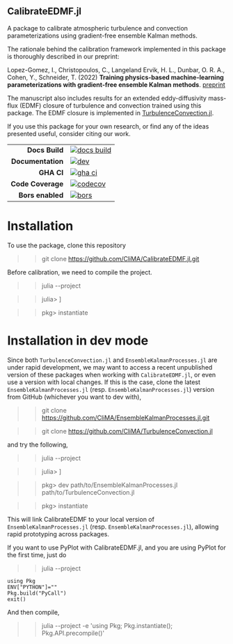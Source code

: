 ## CalibrateEDMF.jl

A package to calibrate atmospheric turbulence and convection parameterizations using gradient-free ensemble Kalman methods.

The rationale behind the calibration framework implemented in this package is thoroughly described in our preprint:

Lopez-Gomez, I., Christopoulos, C., Langeland Ervik, H. L., Dunbar, O. R. A., Cohen, Y., Schneider, T. (2022) **Training physics-based machine-learning parameterizations with gradient-free ensemble Kalman methods**. [preprint](https://doi.org/10.1002/essoar.10510937.1)

The manuscript also includes results for an extended eddy-diffusivity mass-flux (EDMF) closure of turbulence and convection trained using this package. The EDMF closure is implemented in [TurbulenceConvection.jl](https://github.com/CliMA/TurbulenceConvection.jl).

If you use this package for your own research, or find any of the ideas presented useful, consider citing our work.

|||
|---------------------:|:----------------------------------------------|
| **Docs Build**       | [![docs build][docs-bld-img]][docs-bld-url]   |
| **Documentation**    | [![dev][docs-dev-img]][docs-dev-url]          |
| **GHA CI**           | [![gha ci][gha-ci-img]][gha-ci-url]           |
| **Code Coverage**    | [![codecov][codecov-img]][codecov-url]        |
| **Bors enabled**     | [![bors][bors-img]][bors-url]                 |

[docs-bld-img]: https://github.com/CliMA/CalibrateEDMF.jl/actions/workflows/docs.yml/badge.svg
[docs-bld-url]: https://github.com/CliMA/CalibrateEDMF.jl/actions/workflows/docs.yml

[docs-dev-img]: https://img.shields.io/badge/docs-dev-blue.svg
[docs-dev-url]: https://CliMA.github.io/CalibrateEDMF.jl/dev/

[gha-ci-img]: https://github.com/CliMA/CalibrateEDMF.jl/actions/workflows/ci.yml/badge.svg
[gha-ci-url]: https://github.com/CliMA/CalibrateEDMF.jl/actions/workflows/ci.yml

[codecov-img]: https://codecov.io/gh/CliMA/CalibrateEDMF.jl/branch/main/graph/badge.svg
[codecov-url]: https://codecov.io/gh/CliMA/CalibrateEDMF.jl

[bors-img]: https://bors.tech/images/badge_small.svg
[bors-url]: https://app.bors.tech/repositories/37644

# Installation

To use the package, clone this repository

  >> git clone https://github.com/CliMA/CalibrateEDMF.jl.git

Before calibration, we need to compile the project.

>> julia --project

>> julia> ]

>> pkg> instantiate

# Installation in dev mode

Since both `TurbulenceConvection.jl` and `EnsembleKalmanProcesses.jl` are under rapid development, we may want to access a recent unpublished version of these packages when working with `CalibrateEDMF.jl`, or even use a version with local changes. If this is the case, clone the latest `EnsembleKalmanProcesses.jl` (resp. `EnsembleKalmanProcesses.jl`) version from GitHub (whichever you want to dev with),

  >> git clone https://github.com/CliMA/EnsembleKalmanProcesses.jl.git

  >> git clone https://github.com/CliMA/TurbulenceConvection.jl 

and try the following,

>> julia --project

>> julia> ]

>> pkg> dev path/to/EnsembleKalmanProcesses.jl path/to/TurbulenceConvection.jl

>> pkg> instantiate

This will link CalibrateEDMF to your local version of `EnsembleKalmanProcesses.jl` (resp. `EnsembleKalmanProcesses.jl`), allowing rapid prototyping across packages.

If you want to use PyPlot with CalibrateEDMF.jl, and you are using PyPlot for the first time, just do

>> julia --project

```
using Pkg
ENV["PYTHON"]=""
Pkg.build("PyCall")
exit()
```

And then compile,

>> julia --project -e 'using Pkg; Pkg.instantiate(); Pkg.API.precompile()'
